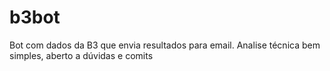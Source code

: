 # b3bot
 Bot com dados da B3 que envia resultados para email. Analise técnica bem simples, aberto a dúvidas e comits
